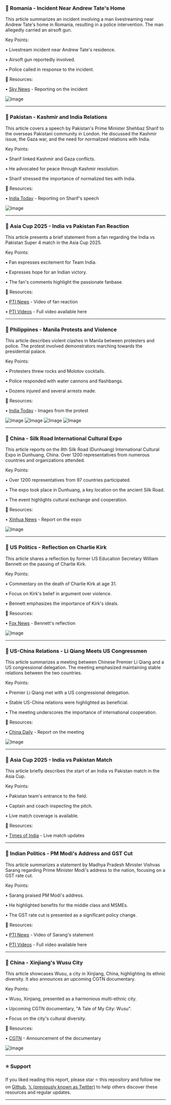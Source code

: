 ### 🤖 Romania -  Incident Near Andrew Tate's Home

This article summarizes an incident involving a man livestreaming near Andrew Tate's home in Romania, resulting in a police intervention.  The man allegedly carried an airsoft gun.


Key Points:

• Livestream incident near Andrew Tate's residence.

• Airsoft gun reportedly involved.


• Police called in response to the incident.


🔗 Resources:

• [Sky News](https://x.com/SkyNews/status/1969765228666601496) - Reporting on the incident

![Image](https://pbs.twimg.com/media/G1YDBMIXkAEjAOJ.jpg)


---

### 🤖 Pakistan - Kashmir and India Relations

This article covers a speech by Pakistan's Prime Minister Shehbaz Sharif to the overseas Pakistani community in London. He discussed the Kashmir issue, the Gaza war, and the need for normalized relations with India.


Key Points:

• Sharif linked Kashmir and Gaza conflicts.

• He advocated for peace through Kashmir resolution.

• Sharif stressed the importance of normalized ties with India.


🔗 Resources:

• [India Today](https://x.com/ITGGlobal/status/1969727941530849725) - Reporting on Sharif's speech

![Image](https://pbs.twimg.com/media/G1Xg6-XWgAAHNfR?format=jpg&name=small)



---

### 🤖 Asia Cup 2025 - India vs Pakistan Fan Reaction

This article presents a brief statement from a fan regarding the India vs Pakistan Super 4 match in the Asia Cup 2025.


Key Points:

• Fan expresses excitement for Team India.

• Expresses hope for an Indian victory.


• The fan's comments highlight the passionate fanbase.


🔗 Resources:

• [PTI News](https://x.com/PTI_News/status/1969761871504060425) - Video of fan reaction

• [PTI Videos](ptivideos.com) - Full video available here


---

### 🤖 Philippines - Manila Protests and Violence

This article describes violent clashes in Manila between protesters and police.  The protest involved demonstrators marching towards the presidential palace.


Key Points:

• Protesters threw rocks and Molotov cocktails.

• Police responded with water cannons and flashbangs.


• Dozens injured and several arrests made.



🔗 Resources:

• [India Today](https://x.com/ITGGlobal/status/1969740899019301093) - Images from the protest

![Image](https://pbs.twimg.com/media/G1XpAxcbAAAe2e8?format=jpg&name=small)
![Image](https://pbs.twimg.com/media/G1XpAxaacAAvrPu?format=jpg&name=small)
![Image](https://pbs.twimg.com/media/G1XpAx-a8AARUeC?format=jpg&name=small)
![Image](https://pbs.twimg.com/media/G1XpB9wbkAAJ3OV?format=jpg&name=small)


---

### 🤖 China - Silk Road International Cultural Expo

This article reports on the 8th Silk Road (Dunhuang) International Cultural Expo in Dunhuang, China. Over 1200 representatives from numerous countries and organizations attended.


Key Points:

• Over 1200 representatives from 97 countries participated.

• The expo took place in Dunhuang, a key location on the ancient Silk Road.


• The event highlights cultural exchange and cooperation.


🔗 Resources:

• [Xinhua News](https://x.com/XHNews/status/1969756381638205546) - Report on the expo

![Image](https://pbs.twimg.com/ext_tw_video_thumb/1969756331411439616/pu/img/ROK7XeConG-0Ano4.jpg)



---

### 🤖 US Politics - Reflection on Charlie Kirk

This article shares a reflection by former US Education Secretary William Bennett on the passing of Charlie Kirk.


Key Points:

• Commentary on the death of Charlie Kirk at age 31.

• Focus on Kirk's belief in argument over violence.


• Bennett emphasizes the importance of Kirk's ideals.



🔗 Resources:

• [Fox News](https://x.com/FoxNews/status/1969755967723110493) -  Bennett's reflection

![Image](https://pbs.twimg.com/media/G1X6nTHWsAAvVuG?format=jpg&name=small)



---

### 🤖 US-China Relations - Li Qiang Meets US Congressmen

This article summarizes a meeting between Chinese Premier Li Qiang and a US congressional delegation.  The meeting emphasized maintaining stable relations between the two countries.


Key Points:

• Premier Li Qiang met with a US congressional delegation.

• Stable US-China relations were highlighted as beneficial.


• The meeting underscores the importance of international cooperation.



🔗 Resources:

• [China Daily](https://x.com/ChinaDaily/status/1969752466905567476) - Report on the meeting

![Image](https://pbs.twimg.com/media/G1X3atNbIAAJZCj?format=jpg&name=small)



---

### 🤖 Asia Cup 2025 - India vs Pakistan Match

This article briefly describes the start of an India vs Pakistan match in the Asia Cup.


Key Points:

• Pakistan team's entrance to the field.


• Captain and coach inspecting the pitch.


• Live match coverage is available.



🔗 Resources:

• [Times of India](https://x.com/toisports/status/1969751640061231566) - Live match updates


---

### 🤖 Indian Politics - PM Modi's Address and GST Cut

This article summarizes a statement by Madhya Pradesh Minister Vishvas Sarang regarding Prime Minister Modi's address to the nation, focusing on a GST rate cut.


Key Points:

• Sarang praised PM Modi's address.

• He highlighted benefits for the middle class and MSMEs.


• The GST rate cut is presented as a significant policy change.


🔗 Resources:

• [PTI News](https://x.com/PTI_News/status/1969752306758607093) -  Video of Sarang's statement

• [PTI Videos](ptivideos.com) - Full video available here



---

### 🤖 China - Xinjiang's Wusu City

This article showcases Wusu, a city in Xinjiang, China, highlighting its ethnic diversity.  It also announces an upcoming CGTN documentary.


Key Points:

• Wusu, Xinjiang, presented as a harmonious multi-ethnic city.


•  Upcoming CGTN documentary, "A Tale of My City: Wusu".


• Focus on the city's cultural diversity.



🔗 Resources:

• [CGTN](https://x.com/CGTNOfficial/status/1969748453707108767) -  Announcement of the documentary

![Image](https://pbs.twimg.com/media/G1XcC5BboAAQCWN.jpg)


---

### ⭐️ Support

If you liked reading this report, please star ⭐️ this repository and follow me on [Github](https://github.com/Drix10), [𝕏 (previously known as Twitter)](https://x.com/DRIX_10_) to help others discover these resources and regular updates.

---